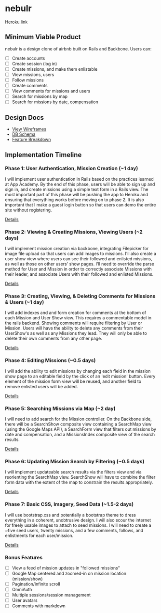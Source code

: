 # nebulr

[Heroku link][heroku]

[heroku]: https://tranquil-atoll-9838.herokuapp.com/

## Minimum Viable Product
nebulr is a design clone of airbnb built on Rails and Backbone. Users can:

<!-- This is a Markdown checklist. Use it to keep track of your progress! -->

- [ ] Create accounts
- [ ] Create session (log in)
- [ ] Create missions, and make them enlistable
- [ ] View missions, users
- [ ] Follow missions
- [ ] Create comments
- [ ] View comments for missions and users
- [ ] Search for missions by map
- [ ] Search for missions by date, compensation

## Design Docs
* [View Wireframes][views]
* [DB Schema][schema]
* [Feature Breakdown][breakdown]

[views]: ./docs/views.md
[schema]: ./docs/schema.md
[breakdown]: ./docs/feature_breakdown.md

## Implementation Timeline

### Phase 1: User Authentication, Mission Creation (~1 day)
I will implement user authentication in Rails based on the practices learned at
App Academy. By the end of this phase, users will be able to sign up and sign in,
and create missions using a simple text form in a Rails view. The most important
part of this phase will be pushing the app to Heroku and ensuring that everything
works before moving on to phase 2. It is also important that I make a guest login
button so that users can demo the entire site without registering.

[Details][phase-one]

### Phase 2: Viewing & Creating Missions, Viewing Users (~2 days)
I will implement mission creation via backbone, integrating Filepicker for image
file upload so that users can add images to missions. I'll also create a user show
view where users can see their followed and enlisted missions, as well as those
on other users' show pages. I'll need to override the parse method for User and
Mission in order to correctly associate Missions with their leader, and associate
Users with their followed and enlisted Missions.

[Details][phase-two]

### Phase 3: Creating, Viewing, & Deleting Comments for Missions & Users (~1 day)
I will add indexes and and form creation for comments at the bottom of each
Mission and User Show view. This requires a commentable model in the rails
backend. Showing comments will require filtering by User or Mission. Users will
have the ability to delete any comments from their UserShow's as well as any Missions
they lead. They will only be able to delete their own comments from any other page.

[Details][phase-three]

### Phase 4: Editing Missions (~0.5 days)
I will add the ability to edit missions by changing each field in the mission
show page to an editable field by the click of an 'edit mission' button. Every
element of the mission form view will be reused, and another field to remove
enlisted users will be added.

[Details][phase-four]

### Phase 5: Searching Missions via Map (~2 day)
I will need to add search for the Mission controller. On the Backbone side,
there will be a SearchShow composite view containing a SearchMap view (using the
Google Maps API), a SearchForm view that filters out missions by date and compensation,
and a MissionsIndex composite view of the search results.

[Details][phase-five]

### Phase 6: Updating Mission Search by Filtering (~0.5 days)
I will implement updateable search results via the filters view and via
reorienting the SearchMap view. SearchShow will have to combine the filter form
data with the extent of the map to constrain the results appropriately.

[Details][phase-six]

### Phase 7: Basic CSS, Imagery, Seed Data (~1.5-2 days)
I will use bootstrap.css and potentially a bootstrap theme to dress everything
in a coherent, unobtrusive design. I will also scour the internet for freely usable
images to attach to seed missions. I will need to create a ~five seed users, twenty
missions, and a few comments, follows, and enlistments for each user/mission.

[Details][phase-seven]

### Bonus Features
- [ ] View a feed of mission updates in "followed missions"
- [ ] Google Map centered and zoomed-in on mission location (mission/show)
- [ ] Pagination/infinite scroll
- [ ] OmniAuth
- [ ] Multiple sessions/session management
- [ ] User avatars
- [ ] Comments with markdown

[phase-one]: ./docs/phases/phase1.md
[phase-two]: ./docs/phases/phase2.md
[phase-three]: ./docs/phases/phase3.md
[phase-four]: ./docs/phases/phase4.md
[phase-five]: ./docs/phases/phase5.md
[phase-six]: ./docs/phases/phase6.md
[phase-seven]: ./docs/phases/phase7.md
